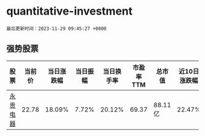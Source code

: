 # quantitative-investment

`最后更新时间：2023-11-29 09:45:27 +0800`

## 强势股票

|股票|当前价|当日涨跌幅|当日振幅|当日换手率|市盈率TTM|总市值|近10日涨跌幅|
|----|----|----|----|----|----|----|----|
|[永贵电器](https://xueqiu.com/S/SZ300351)|22.78|18.09%|7.72%|20.12%|69.37|88.11亿|22.47%|
